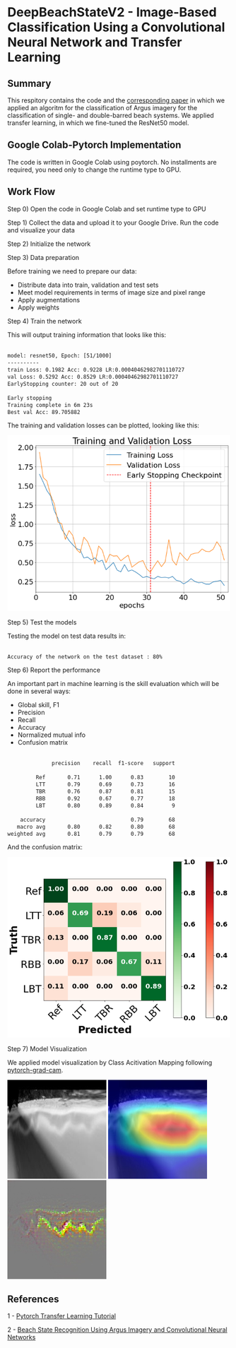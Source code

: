 # DeepBeachStateV2 - Image-Based Classification Using a Convolutional Neural Network and Transfer Learning

## Summary
This respitory contains the code and the [corresponding paper]([https://www.mdpi.com/2072-4292/14/19/4686]) in which we applied an algoritm for the classification of Argus imagery for the classification of single- and double-barred beach systems. We applied transfer learning, in which we fine-tuned the ResNet50 model. 

## Google Colab-Pytorch Implementation
The code is written in Google Colab using poytorch. No installments are required, you need only to change the runtime type to GPU.

## Work Flow

Step 0) Open the code in Google Colab and set runtime type to GPU 

Step 1) Collect the data and upload it to your Google Drive. Run the code and visualize your data

Step 2) Initialize the network

Step 3) Data preparation

Before training we need to prepare our data:

- Distribute data into train, validation and test sets
- Meet model requirements in terms of image size and pixel range
- Apply augmentations
- Apply weights

Step 4) Train the network

This will output training information that looks like this:

<pre><code>
model: resnet50, Epoch: [51/1000]
----------
train Loss: 0.1982 Acc: 0.9228 LR:0.00040462982701110727
val Loss: 0.5292 Acc: 0.8529 LR:0.00040462982701110727
EarlyStopping counter: 20 out of 20

Early stopping
Training complete in 6m 23s
Best val Acc: 89.705882
</code></pre>

The training and validation losses can be plotted, looking like this:

![](/figures/loss_plot_ft_resnet50_1.png)

Step 5) Test the models

Testing the model on test data results in:

<pre><code>
Accuracy of the network on the test dataset : 80%
</code></pre>

Step 6) Report the performance

An important part in machine learning is the skill evaluation which will be done in several ways:
- Global skill, F1
- Precision
- Recall
- Accuracy 
- Normalized mutual info
- Confusion matrix

<pre><code>
              precision    recall  f1-score   support

         Ref       0.71      1.00      0.83        10
         LTT       0.79      0.69      0.73        16
         TBR       0.76      0.87      0.81        15
         RBB       0.92      0.67      0.77        18
         LBT       0.80      0.89      0.84         9

    accuracy                           0.79        68
   macro avg       0.80      0.82      0.80        68
weighted avg       0.81      0.79      0.79        68
</code></pre>

And the confusion matrix:

![](/figures/CM_ft_resnet50_1.png)

Step 7) Model Visualization

We applied model visualization by Class Acitivation Mapping following [pytorch-grad-cam](https://github.com/jacobgil/pytorch-grad-cam).

![](/CAM/gradcam++_original_Example_img_1.jpg) ![](/CAM/gradcam++_cam_Example_img_1.jpg) ![](/CAM/gradcam++_cam_gb_Example_img_1.jpg)

 ## References
 
   1 - [Pytorch Transfer Learning Tutorial](https://pytorch.org/tutorials/beginner/finetuning_torchvision_models_tutorial.html)
   
   2 - [Beach State Recognition Using Argus Imagery and Convolutional Neural Networks](https://www.mdpi.com/2072-4292/12/23/3953)

